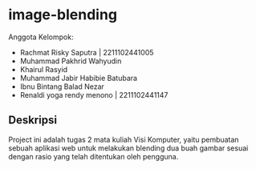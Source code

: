 # image-blending
Anggota Kelompok:
- Rachmat Risky Saputra | 2211102441005
- Muhammad Pakhrid Wahyudin
- Khairul Rasyid
- Muhammad Jabir Habibie Batubara
- Ibnu Bintang Balad Nezar
- Renaldi yoga rendy menono | 2211102441147

## Deskripsi
Project ini adalah tugas 2 mata kuliah Visi Komputer, yaitu pembuatan sebuah aplikasi web untuk melakukan blending dua buah gambar sesuai dengan rasio yang telah ditentukan oleh pengguna.
